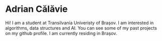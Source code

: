 # Adrian Călăvie

Hi! I am a student at Transilvania Univeristy of Brașov. I am interested in algorithms, data structures and AI. You can see some of my past projects on my github profile. I am currently residing in Brașov.

